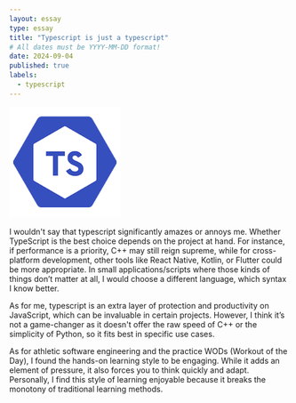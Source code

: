 ```yaml
---
layout: essay
type: essay
title: "Typescript is just a typescript"
# All dates must be YYYY-MM-DD format!
date: 2024-09-04
published: true
labels:
  - typescript
---
```


<img width="200px" class="rounded float-start pe-4" src="../img/difficulty/typescript.png">


I wouldn't say that typescript significantly amazes or annoys me. Whether TypeScript is the best choice depends on the project at hand. For instance, if performance is a priority, C++ may still reign supreme, while for cross-platform development, other tools like React Native, Kotlin, or Flutter could be more appropriate. In small applications/scripts where those kinds of things don’t matter at all, I would choose a different language, which syntax I know better. 

As for me, typescript is an extra layer of protection and productivity on JavaScript,  which can be invaluable in certain projects. However, I think it’s not a game-changer as it doesn't offer the raw speed of C++ or the simplicity of Python, so it fits best in specific use cases.

As for athletic software engineering and the practice WODs (Workout of the Day), I found the hands-on learning style to be engaging. While it adds an element of pressure, it also forces you to think quickly and adapt. Personally, I find this style of learning enjoyable because it breaks the monotony of traditional learning methods.

